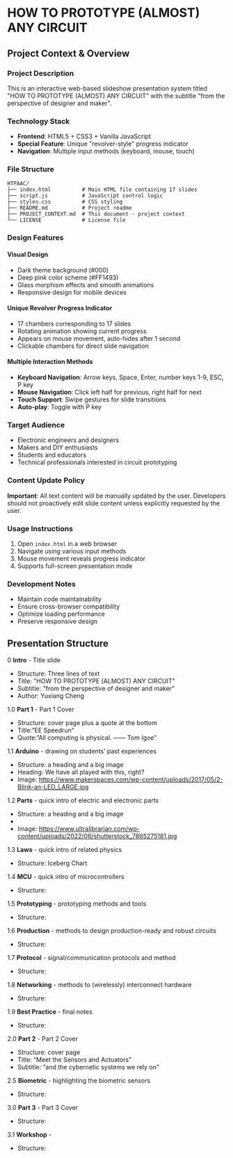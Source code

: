 # HOW TO PROTOTYPE (ALMOST) ANY CIRCUIT

## Project Context & Overview

### Project Description

This is an interactive web-based slideshow presentation system titled "HOW TO PROTOTYPE (ALMOST) ANY CIRCUIT" with the subtitle "from the perspective of designer and maker".

### Technology Stack

- **Frontend**: HTML5 + CSS3 + Vanilla JavaScript
- **Special Feature**: Unique "revolver-style" progress indicator
- **Navigation**: Multiple input methods (keyboard, mouse, touch)

### File Structure

```
HTPAAC/
├── index.html          # Main HTML file containing 17 slides
├── script.js           # JavaScript control logic
├── styles.css          # CSS styling
├── README.md           # Project readme
├── PROJECT_CONTEXT.md  # This document - project context
└── LICENSE             # License file
```

### Design Features

#### Visual Design

- Dark theme background (#000)
- Deep pink color scheme (#FF1493)
- Glass morphism effects and smooth animations
- Responsive design for mobile devices

#### Unique Revolver Progress Indicator

- 17 chambers corresponding to 17 slides
- Rotating animation showing current progress
- Appears on mouse movement, auto-hides after 1 second
- Clickable chambers for direct slide navigation

#### Multiple Interaction Methods

- **Keyboard Navigation**: Arrow keys, Space, Enter, number keys 1-9, ESC, P key
- **Mouse Navigation**: Click left half for previous, right half for next
- **Touch Support**: Swipe gestures for slide transitions
- **Auto-play**: Toggle with P key

### Target Audience

- Electronic engineers and designers
- Makers and DIY enthusiasts
- Students and educators
- Technical professionals interested in circuit prototyping

### Content Update Policy

**Important**: All text content will be manually updated by the user. Developers should not proactively edit slide content unless explicitly requested by the user.

### Usage Instructions

1. Open `index.html` in a web browser
2. Navigate using various input methods
3. Mouse movement reveals progress indicator
4. Supports full-screen presentation mode

### Development Notes

- Maintain code maintainability
- Ensure cross-browser compatibility
- Optimize loading performance
- Preserve responsive design

## Presentation Structure

0 **Intro** - Title slide
- Structure: Three lines of text
- Title: "HOW TO PROTOTYPE (ALMOST) ANY CIRCUIT"
- Subtitle: "from the perspective of designer and maker"
- Author: Yuxiang Cheng

1.0 **Part 1** - Part 1 Cover
- Structure: cover page plus a quote at the bottom
- Title:”EE Speedrun"
- Quote:”All computing is physical. —— Tom Igoe"

1.1 **Arduino** - drawing on students’ past experiences
- Structure: a heading and a big image
- Heading: We have all played with this, right?
- Image: https://www.makerspaces.com/wp-content/uploads/2017/05/2-Blink-an-LED_LARGE.jpg

1.2 **Parts** - quick intro of electric and electronic parts
- Structure: a heading and a big image
- 
- Image: https://www.ultralibrarian.com/wp-content/uploads/2022/06/shutterstock_7865275181.jpg

1.3 **Laws** - quick intro of related physics
- Structure: Iceberg Chart

1.4 **MCU** - quick intro of microcontrollers
- Structure: 

1.5 **Prototyping** - prototyping methods and tools
- Structure:

1.6 **Production** - methods to design production-ready and robust circuits
- Structure:

1.7 **Protocol** - signal/communication protocols and method
- Structure:

1.8 **Networking** - methods to (wirelessly) interconnect hardware
- Structure:

1.9 **Best Practice** - final notes
- Structure:


2.0 **Part 2** - Part 2 Cover
- Structure: cover page
- Title: “Meet the Sensors and Actuators"
- Subtitle: “and the cybernetic systems we rely on"

2.5 **Biometric** - highlighting the biometric sensors
- Structure:


3.0 **Part 3** - Part 3 Cover
- Structure:

3.1 **Workshop** - 
- Structure: